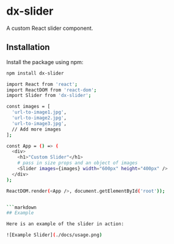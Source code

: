 # dx-slider

A custom React slider component.

## Installation

Install the package using npm:

```bash
npm install dx-slider

import React from 'react';
import ReactDOM from 'react-dom';
import Slider from 'dx-slider';

const images = [
  'url-to-image1.jpg',
  'url-to-image2.jpg',
  'url-to-image3.jpg',
  // Add more images
];

const App = () => (
  <div>
    <h1>"Custom Slider"</h1>
    # pass in size props and an object of images
    <Slider images={images} width="600px" height="400px" />
  </div>
);

ReactDOM.render(<App />, document.getElementById('root'));


```markdown
## Example

Here is an example of the slider in action:

![Example Slider](./docs/usage.png)